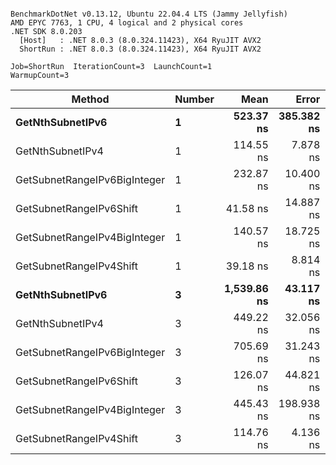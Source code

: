 ```

BenchmarkDotNet v0.13.12, Ubuntu 22.04.4 LTS (Jammy Jellyfish)
AMD EPYC 7763, 1 CPU, 4 logical and 2 physical cores
.NET SDK 8.0.203
  [Host]   : .NET 8.0.3 (8.0.324.11423), X64 RyuJIT AVX2
  ShortRun : .NET 8.0.3 (8.0.324.11423), X64 RyuJIT AVX2

Job=ShortRun  IterationCount=3  LaunchCount=1  
WarmupCount=3  

```
| Method                       | Number | Mean        | Error      | StdDev    | Min         | Max         | Gen0   | Allocated |
|----------------------------- |------- |------------:|-----------:|----------:|------------:|------------:|-------:|----------:|
| **GetNthSubnetIPv6**             | **1**      |   **523.37 ns** | **385.382 ns** | **21.124 ns** |   **510.02 ns** |   **547.72 ns** | **0.0076** |     **696 B** |
| GetNthSubnetIPv4             | 1      |   114.55 ns |   7.878 ns |  0.432 ns |   114.06 ns |   114.85 ns | 0.0019 |     160 B |
| GetSubnetRangeIPv6BigInteger | 1      |   232.87 ns |  10.400 ns |  0.570 ns |   232.27 ns |   233.40 ns | 0.0050 |     432 B |
| GetSubnetRangeIPv6Shift      | 1      |    41.58 ns |  14.887 ns |  0.816 ns |    40.99 ns |    42.51 ns | 0.0019 |     160 B |
| GetSubnetRangeIPv4BigInteger | 1      |   140.57 ns |  18.725 ns |  1.026 ns |   139.96 ns |   141.76 ns | 0.0024 |     208 B |
| GetSubnetRangeIPv4Shift      | 1      |    39.18 ns |   8.814 ns |  0.483 ns |    38.86 ns |    39.74 ns | 0.0021 |     176 B |
| **GetNthSubnetIPv6**             | **3**      | **1,539.86 ns** |  **43.117 ns** |  **2.363 ns** | **1,537.27 ns** | **1,541.90 ns** | **0.0248** |    **2168 B** |
| GetNthSubnetIPv4             | 3      |   449.22 ns |  32.056 ns |  1.757 ns |   447.21 ns |   450.47 ns | 0.0057 |     480 B |
| GetSubnetRangeIPv6BigInteger | 3      |   705.69 ns |  31.243 ns |  1.713 ns |   704.52 ns |   707.65 ns | 0.0153 |    1296 B |
| GetSubnetRangeIPv6Shift      | 3      |   126.07 ns |  44.821 ns |  2.457 ns |   123.58 ns |   128.49 ns | 0.0057 |     480 B |
| GetSubnetRangeIPv4BigInteger | 3      |   445.43 ns | 198.938 ns | 10.904 ns |   434.50 ns |   456.31 ns | 0.0072 |     624 B |
| GetSubnetRangeIPv4Shift      | 3      |   114.76 ns |   4.136 ns |  0.227 ns |   114.51 ns |   114.94 ns | 0.0062 |     528 B |
